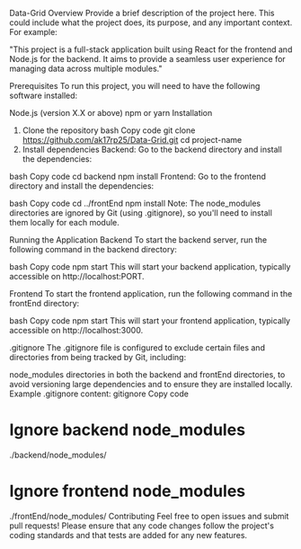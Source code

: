 Data-Grid
Overview
Provide a brief description of the project here. This could include what the project does, its purpose, and any important context. For example:

"This project is a full-stack application built using React for the frontend and Node.js for the backend. It aims to provide a seamless user experience for managing data across multiple modules."

Prerequisites
To run this project, you will need to have the following software installed:

Node.js (version X.X or above)
npm or yarn
Installation
1. Clone the repository
bash
Copy code
git clone https://github.com/ak17rp25/Data-Grid.git
cd project-name
2. Install dependencies
Backend:
Go to the backend directory and install the dependencies:

bash
Copy code
cd backend
npm install
Frontend:
Go to the frontend directory and install the dependencies:

bash
Copy code
cd ../frontEnd
npm install
Note: The node_modules directories are ignored by Git (using .gitignore), so you'll need to install them locally for each module.

Running the Application
Backend
To start the backend server, run the following command in the backend directory:

bash
Copy code
npm start
This will start your backend application, typically accessible on http://localhost:PORT.

Frontend
To start the frontend application, run the following command in the frontEnd directory:

bash
Copy code
npm start
This will start your frontend application, typically accessible on http://localhost:3000.

.gitignore
The .gitignore file is configured to exclude certain files and directories from being tracked by Git, including:

node_modules directories in both the backend and frontEnd directories, to avoid versioning large dependencies and to ensure they are installed locally.
Example .gitignore content:
gitignore
Copy code
# Ignore backend node_modules
./backend/node_modules/

# Ignore frontend node_modules
./frontEnd/node_modules/
Contributing
Feel free to open issues and submit pull requests! Please ensure that any code changes follow the project's coding standards and that tests are added for any new features.